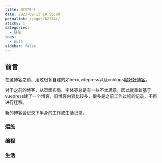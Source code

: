 ```yaml
---
title: 博客导引
date: 2023-02-13 10:56:00
permalink: /pages/b2f34c/
sticky: 1
categories:
  - 随笔
tags:
  - null
sidebar: false
---
```



## 前言

在这博客之前，用过很多自建的如hexo,vitepress以及cnblogs[喻好好博客](https://www.cnblogs.com/yuhaohao)。

对于之前的博客，从页面布局、字体等总是有一些不太满意。因此就重新基于vuepress建了一个博客，旧博客内容比较多，很多是之前工作过程的记录，不再进行迁移。

新的博客会记录下半身的工作或生活记录。

### 运维

### 编程

### 生活




